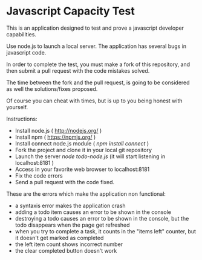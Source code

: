 # Javascript Capacity Test

This is an application designed to test and prove a javascript developer capabilities.

Use node.js to launch a local server. The application has several bugs in javascript code.

In order to complete the test, you must make a fork of this repository, and then submit a pull request with the code mistakes solved.

The time between the fork and the pull request, is going to be considered as well the solutions/fixes proposed.

Of course you can cheat with times, but is up to you being honest with yourself.

Instructions:

- Install node.js ( http://nodejs.org/ )
- Install npm ( https://npmjs.org/ )
- Install connect node.js module ( *npm install connect* )
- Fork the project and clone it in your local git repository
- Launch the server *node todo-node.js* (it will start listening in localhost:8181 )
- Access in your favorite web browser to localhost:8181
- Fix the code errors
- Send a pull request with the code fixed.


These are the errors which make the application non functional:
- a syntaxis error makes the application crash
- adding a todo item causes an error to be shown in the console
- destroying a todo causes an error to be shown in the console, but the todo disappears when the page get refreshed
- when you try to complete a task, it counts in the "items left" counter, but it doesn't get marked as completed
- the left item count shows incorrect number
- the clear completed button doesn't work
